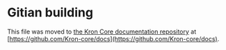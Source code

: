 Gitian building
================

This file was moved to [the Kron Core documentation repository](https://github.com/Kron-core/docs/blob/master/gitian-building.md) at [https://github.com/Kron-core/docs](https://github.com/Kron-core/docs).
